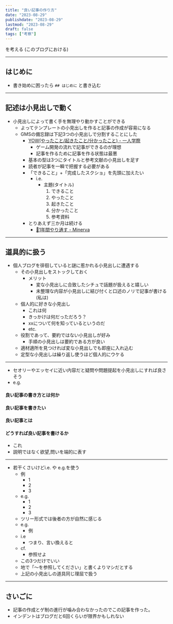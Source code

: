 ```yaml
---
title: "良い記事の作り方"
date: "2023-08-29"
publishdate: "2023-08-29"
lastmod: "2023-08-29"
draft: false
tags: ["考察"]
---
```

を考える
(このブログにおける)

---
## はじめに

- 書き始めに困ったら `## はじめに` と書き込む

---
## 記述は小見出しで動く

- 小見出しによって書く手を無理やり動かすことができる
	- よってテンプレートの小見出しを作ると記事の作成が容易になる
	- GMSの備忘録は下記3つの小見出しで分割することにした
		- [YOW(やったこと/起きたこと/分かったこと) - 一人学際](https://scrapbox.io/hitorigakusai/YOW(%E3%82%84%E3%81%A3%E3%81%9F%E3%81%93%E3%81%A8%2F%E8%B5%B7%E3%81%8D%E3%81%9F%E3%81%93%E3%81%A8%2F%E5%88%86%E3%81%8B%E3%81%A3%E3%81%9F%E3%81%93%E3%81%A8))
			- ゲーム開発の流れで記事ができるのが理想
			- 記事を作るために記事を作る状態は最悪
		- 基本の型は3つにタイトルと参考文献の小見出しを足す
		- 読者が記事を一瞬で把握する必要がある
		- 「できること」+「完成したスクショ」を先頭に加えたい
			- i.e.
				- 主題(タイトル)
					1. できること
					2. やったこと 
					3. 起きたこと
					4. 分かったこと
					5. 参考資料
		- とりあえず三か月は続ける
			- [📗1年間やり通す - Minerva](https://minerva.mamansoft.net/%F0%9F%93%97Productivity%E3%82%92%E4%B8%8A%E3%81%92%E3%82%8B%E3%81%9F%E3%82%81%E3%81%AB%E5%A4%A7%E5%88%87%E3%81%AA100%E3%81%AE%E3%81%93%E3%81%A8/%F0%9F%93%971%E5%B9%B4%E9%96%93%E3%82%84%E3%82%8A%E9%80%9A%E3%81%99)

---
## 道具的に扱う

- 個人ブログを徘徊していると謎に惹かれる小見出しに遭遇する
	- その小見出しをストックしておく
		- メリット
			- 変な小見出しに合致したシチュで話題が扱えると嬉しい
			- 未整理な内容が小見出しに結び付くと口述のノリで記事が書ける(私は)
	- 個人的に好きな小見出し
		- これは何
		- きっかけは何だっただろう？
		- xxについて何を知っているというのだ
		- etc.
	- 役割であって、要約ではない小見出しが好み
		- 手順の小見出しは要約である方が良い
	- 適材適所を見つければ変な小見出しでも即座に入れ込む
	- 定型な小見出しは繰り返し使うほど個人的にウケる

---
- セオリーやエッセイに近い内容だと疑問や問題提起を小見出しにすれば良さそう
- e.g.
#### 良い記事の書き方とは何か
#### 良い記事を書きたい
#### 良い記事とは
#### どうすれば良い記事を書けるか
- これ
- 説明ではなく欲望,問いを端的に表す
---

- 若干くさいけどi.e. や e.g.を使う
	- 例
		- 1
		- 2
		- 3
	- e.g.
		- 1
		- 2
		- 3
	- ツリー形式では後者の方が自然に感じる
	- e.g.
		- 例
	- i.e
		- つまり、言い換えると
	- cf.
		- 参照せよ
	- この3つだけでいい
	- 地で「～を参照してください」と書くよりマシだとする
	- 上記の小見出しの道具同じ理屈で扱う

---
## さいごに

- 記事の作成とゲ制の進行が噛み合わなかったのでこの記事を作った。
- インデントはブログだと6回くらいが限界かもしれない

